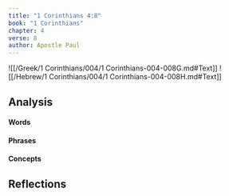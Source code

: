 ```yaml
---
title: "1 Corinthians 4:8"
book: "1 Corinthians"
chapter: 4
verse: 8
author: Apostle Paul
---
```

![[/Greek/1 Corinthians/004/1 Corinthians-004-008G.md#Text]]
![[/Hebrew/1 Corinthians/004/1 Corinthians-004-008H.md#Text]]

## Analysis

#### Words

#### Phrases

#### Concepts

## Reflections

